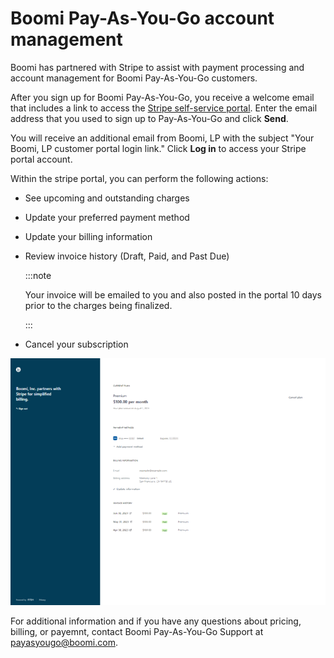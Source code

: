 # Boomi Pay-As-You-Go account management

<head>
  <meta name="guidename" content="Platform"/>
  <meta name="context" content="GUID-949dd1ef-72d5-4d18-bc8a-3c5dfcfe0850"/>
</head>

Boomi has partnered with Stripe to assist with payment processing and account management for Boomi Pay-As-You-Go customers.

After you sign up for Boomi Pay-As-You-Go, you receive a welcome email that includes a link to access the [Stripe self-service portal](https://billing.stripe.com/p/login/aEU6s02oi0Gw7IIcMM). Enter the email address that you used to sign up to Pay-As-You-Go and click **Send**.

You will receive an additional email from Boomi, LP with the subject "Your Boomi, LP customer portal login link." Click **Log in** to access your Stripe portal account.

Within the stripe portal, you can perform the following actions:

- See upcoming and outstanding charges
- Update your preferred payment method
- Update your billing information
- Review invoice history \(Draft, Paid, and Past Due\)

    :::note
    
    Your invoice will be emailed to you and also posted in the portal 10 days prior to the charges being finalized.

    :::

- Cancel your subscription

![The Stripe portal, showing upcoming charges, the currenty payment method, billing information, and payment history. There is a cancel plan button in the top right corner.](./Images/img-atm-boomi_payg_stripe_portal_cb102a15-965a-45d3-8051-c66c6d26028b.png)

For additional information and if you have any questions about pricing, billing, or payemnt, contact Boomi Pay-As-You-Go Support at [payasyougo@boomi.com](mailto:payasyougo@boomi.com).
